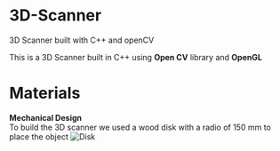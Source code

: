 
# 3D-Scanner
3D Scanner built with C++ and openCV

This is a 3D Scanner built in C++ using **Open CV** library  and **OpenGL**





# Materials

**Mechanical Design** 	
	To build the 3D scanner we used a wood disk with a radio of 150 mm to 		  place the object
	![Disk](3D-Scanner/Disk.png)
